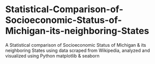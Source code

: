 # Statistical-Comparison-of-Socioeconomic-Status-of-Michigan-its-neighboring-States
A Statistical comparison of Socioeconomic Status of Michigan &amp; its neighboring States using data scraped from Wikipedia, analyzed and visualized using Python matplotlib &amp; seaborn
